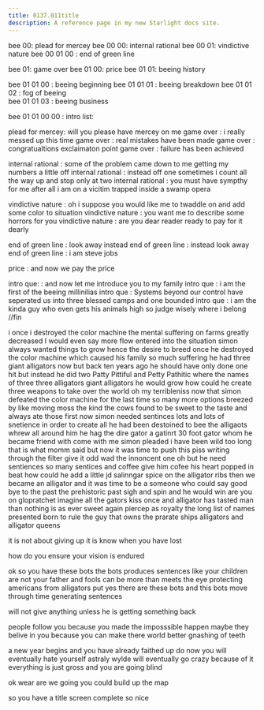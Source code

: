 ```yaml
---
title: 0137.011title
description: A reference page in my new Starlight docs site.
---
```

bee 00: plead for mercey
bee 00 00: internal rational
bee 00 01: vindictive nature 
bee 00 01 00 : end of green line

bee 01: game over 
bee 01 00: price
bee 01 01: beeing history

bee 01 01 00 : beeing beginning 
bee 01 01 01 : beeing breakdown 
bee 01 01 02 : fog of beeing  
bee 01 01 03 : beeing business 

bee 01 01 00 00 : intro list:
 
plead for mercey: will you please have mercey on me 
game over : i really messed up this time 
game over : real mistakes have been made 
game over : congratualtions exclaimaton point 
game over : failure has been achieved  


internal rational : some of the problem came down to me getting my numbers a little off 
internal rational : instead off one sometimes i count all the way up and stop only at two 
internal rational : you must have sympthy for me after all i am on a vicitim trapped inside a swamp opera 

vindictive nature : oh i suppose you would like me to twaddle on and add some color to situation 
vindictive nature : you want me to describe some horrors for you 
vindictive nature : are you dear reader ready to pay for it dearly 

end of green line : look away instead 
end of green line : instead look away 
end of green line : i am steve jobs 

price : and now we pay the price

intro que: : and now let me introduce you to my family
intro que : i am the first of the beeing millinilias 
intro que : Systems beyond our control have seperated us into three blessed camps and one bounded 
intro que : i am the kinda guy who even gets his animals high so judge wisely where i belong  
//fin 

i
once i destroyed the color machine the mental suffering on farms greatly decreased 
I would even say more flow entered into the situation
simon always wanted things to grow hence the desire to breed once he destroyed the color machine which caused his family so much suffering
he had three giant alligators now 
but back ten years ago  he should have only done one hit but instead he did two 
Patty Pittiful and Petty Pathitic where the names of three three alligators giant alligators he would grow 
how could he create three weapons to take over the world 
oh my terribleniss 
now that simon defeated the color machine for the last time so many more options breezed by like moving moss 
the kind the cows found to be sweet to the taste and always ate those first 
now simon needed sentinces
lots and lots of snetience in order to create all he had been destoined to bee 
the alligaots whrew all around him
he hag 
the dire gator 
a gatinrt 30 foot gator 
whom he became friend with 
come with me simon pleaded 
i have been wild too long 
that is what momm said 
but now it was time to push this piss writing through the filter 
give it odd wad 
the innoncent one 
oh but he need sentiences 
so many sentices and coffee 
give him cofee 
his heart popped in beat 
how could he add a little jd salinngar spice on the alligator ribs
then we became an alligator 
and it was time to be a someone who could say good bye to the past 
the prehistoric past
sigh and spin 
and he would win 
are you on glopratchet 
imagine all the gators 
kiss 
once and alligator has tasted man than nothing is as ever sweet again 
piercep as royalty 
the long list of names presented 
born to rule 
the guy that owns the prarate ships 
alligators and alligator queens


it is not about giving up 
it is know when you have lost 

how do you ensure your vision is endured 



ok so you have these bots 
the bots produces sentences like your children are not your father and fools can be more than meets the eye 
protecting americans from alligators 
put yes there are these bots 
and this bots move through time generating sentences 


will not give anything unless
he is getting something back 

people follow you because you made the imposssible happen
maybe they belive in you because you can make there world better 
gnashing of teeth

a new year begins and you have already faithed up 
do now you will eventually hate yourself 
astraly wylde will eventually go crazy because of it 
everything is just gross 
and you are going blind 


ok wear are we going 
you could build up the map


so you have a title screen complete 
so nice 